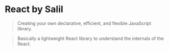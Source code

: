 # React by Salil

> Creating your own declarative, efficient, and flexible JavaScript library.

> Basically a lightweight React library to understand the internals of the React.